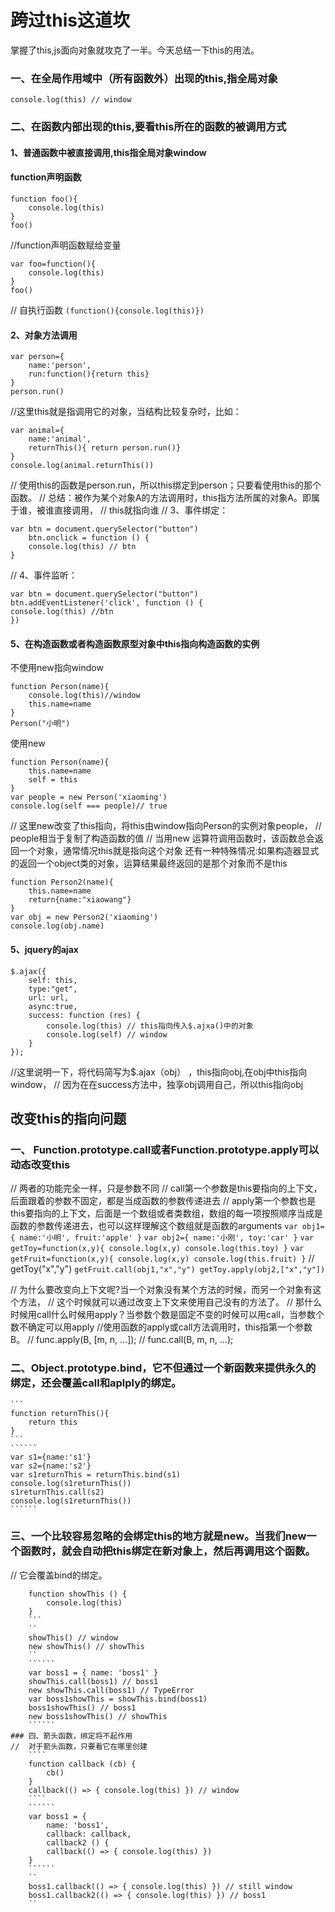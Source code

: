 # 跨过this这道坎
掌握了this,js面向对象就攻克了一半。今天总结一下this的用法。
### 一、在全局作用域中（所有函数外）出现的this,指全局对象
`console.log(this) // window`
### 二、在函数内部出现的this,要看this所在的函数的被调用方式
#### 1、普通函数中被直接调用,this指全局对象window
#### function声明函数
````
function foo(){
    console.log(this)
}
foo()
````
//function声明函数赋给变量
````
var foo=function(){
    console.log(this)
}
foo()
````
// 自执行函数
`(function(){console.log(this)})`
#### 2、对象方法调用
`````
var person={
    name:'person',
    run:function(){return this}
}
person.run()
`````
//这里this就是指调用它的对象，当结构比较复杂时，比如：
`````
var animal={
    name:'animal',
    returnThis(){ return person.run()}
}
console.log(animal.returnThis())
`````
// 使用this的函数是person.run，所以this绑定到person；只要看使用this的那个函数。
// 总结：被作为某个对象A的方法调用时，this指方法所属的对象A。即属于谁，被谁直接调用，
// this就指向谁
// 3、事件绑定：
````
var btn = document.querySelector("button")
    btn.onclick = function () {
    console.log(this) // btn
}
````
// 4、事件监听：
````
var btn = document.querySelector("button")
btn.addEventListener('click', function () {
console.log(this) //btn
})
````
#### 5、在构造函数或者构造函数原型对象中this指向构造函数的实例
不使用new指向window
`````
function Person(name){
    console.log(this)//window
    this.name=name
}
Person("小明")
`````
使用new
``````
function Person(name){
    this.name=name
    self = this
}
var people = new Person('xiaoming')
console.log(self === people)// true
``````
// 这里new改变了this指向，将this由window指向Person的实例对象people，
// people相当于复制了构造函数的值
// 当用new 运算符调用函数时，该函数总会返回一个对象，通常情况this就是指向这个对象
还有一种特殊情况:如果构造器显式的返回一个object类的对象，运算结果最终返回的是那个对象而不是this
``````
function Person2(name){
    this.name=name
    return{name:"xiaowang"}
}
var obj = new Person2('xiaoming')
console.log(obj.name)
``````
#### 5、jquery的ajax
``````````
$.ajax({
    self: this,
    type:"get",
    url: url,
    async:true,
    success: function (res) {
        console.log(this) // this指向传入$.ajxa()中的对象
        console.log(self) // window
    }
});
``````````
//这里说明一下，将代码简写为$.ajax（obj） ，this指向obj,在obj中this指向window，
// 因为在在success方法中，独享obj调用自己，所以this指向obj

## 改变this的指向问题
###  一、  Function.prototype.call或者Function.prototype.apply可以动态改变this
//    两者的功能完全一样，只是参数不同
//    call第一个参数是this要指向的上下文，后面跟着的参数不固定，都是当成函数的参数传递进去
//    apply第一个参数也是this要指向的上下文，后面是一个数组或者类数组，数组的每一项按照顺序当成是函数的参数传递进去，也可以这样理解这个数组就是函数的arguments
      ````
      var obj1={
          name:'小明',
          fruit:'apple'
      }
      ````
      ````
      var obj2={
          name:'小刚',
          toy:'car'
      }
      ````
      ````
      var getToy=function(x,y){
          console.log(x,y)
          console.log(this.toy)
      }
      ````
      ````
      var getFruit=function(x,y){
          console.log(x,y)
          console.log(this.fruit)
      }
      ````
//        getToy("x","y")
       ``
       getFruit.call(obj1,"x","y")
       getToy.apply(obj2,["x","y"])
        ``

// 为什么要改变向上下文呢?当一个对象没有某个方法的时候，而另一个对象有这个方法，
// 这个时候就可以通过改变上下文来使用自己没有的方法了。
// 那什么时候用call什么时候用apply？当参数个数是固定不变的时候可以用call，当参数个数不确定可以用apply
//使用函数的apply或call方法调用时，this指第一个参数B。
//    func.apply(B, [m, n, ...]);
//    func.call(B, m, n, ...);

### 二、Object.prototype.bind，它不但通过一个新函数来提供永久的绑定，还会覆盖call和aplply的绑定。
    ```
    function returnThis(){
        return this
    }
    ```
    ``````
    var s1={name:'s1'}
    var s2={name:'s2'}
    var s1returnThis = returnThis.bind(s1)
    console.log(s1returnThis())
    s1returnThis.call(s2)
    console.log(s1returnThis())
    ``````
### 三、一个比较容易忽略的会绑定this的地方就是new。当我们new一个函数时，就会自动把this绑定在新对象上，然后再调用这个函数。
// 它会覆盖bind的绑定。
```
    function showThis () {
        console.log(this)
    }
    ```
    ``
    showThis() // window
    new showThis() // showThis
    ``
    ``````
    var boss1 = { name: 'boss1' }
    showThis.call(boss1) // boss1
    new showThis.call(boss1) // TypeError
    var boss1showThis = showThis.bind(boss1)
    boss1showThis() // boss1
    new boss1showThis() // showThis
    ``````
### 四、箭头函数，绑定将不起作用
//  对于箭头函数，只要看它在哪里创建
    ````
    function callback (cb) {
        cb()
    }
    callback(() => { console.log(this) }) // window
    ````
    ``````
    var boss1 = {
        name: 'boss1',
        callback: callback,
        callback2 () {
        callback(() => { console.log(this) })
    }
    ``````
    ``
    boss1.callback(() => { console.log(this) }) // still window
    boss1.callback2(() => { console.log(this) }) // boss1
    ``